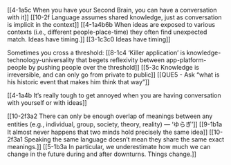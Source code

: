 [[4-1a5c When you have your Second Brain, you can have a conversation with it]]
[[10-2f Language assumes shared knowledge, just as conversation is implicit in the context]]
[[4-1a4b6b When ideas are exposed to various contexts (i.e., different people-place-time) they often find unexpected match. Ideas have timing.]]
	[[3-1c3c0 Ideas have timing]]

Sometimes you cross a threshold:
[[8-1c4 ‘Killer application’ is knowledge-technology-universality that begets reflexivity between app-platform-people by pushing people over the threshold]]
[[5-3c Knowledge is irreversible, and can only go from private to public]]
[[QUE5 - Ask “what is his historic event that makes him think that way”]]

[[4-1a4b It’s really tough to get annoyed when you are having conversation with yourself or with ideas]]

[[10-2f3a2 There can only be enough overlap of meanings between any entities (e.g., individual, group, society, theory, reality) — ‘ゆらぎ’]]
[[9-1b1a It almost never happens that two minds hold precisely the same idea]]
[[10-2f3a1 Speaking the same language doesn’t mean they share the same exact meanings.]]
[[5-1b3a In particular, we underestimate how much we can change in the future during and after downturns. Things change.]]